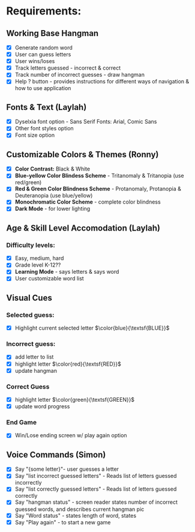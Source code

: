 # Requirements:
## Working Base Hangman
  - [X] Generate random word
  - [X] User can guess letters
  - [X] User wins/loses
  - [X] Track letters guessed - incorrect & correct
  - [X] Track number of incorrect guesses - draw hangman
  - [X] Help ? button - provides instructions for different ways of navigation & how to use application

## Fonts & Text (Laylah)
  - [X] Dyselxia font option - Sans Serif Fonts: Arial, Comic Sans
  - [X] Other font styles option
  - [X] Font size option

## Customizable Colors & Themes (Ronny)
  - [X] **Color Contrast:** Black & White
  - [X] **Blue-yellow Color Blindess Scheme** - Tritanomaly & Tritanopia (use red/green)
  - [X] **Red & Green Color Blindness Scheme** - Protanomaly, Protanopia & Deuteranopia (use blue/yellow)
  - [X] **Monochromatic Color Scheme** - complete color blindness
  - [X] **Dark Mode** - for lower lighting

## Age & Skill Level Accomodation (Laylah)
### Difficulty levels:
  - [X] Easy, medium, hard
  - [X] Grade level K-12??
  - [X] **Learning Mode** - says letters & says word
  - [X] User customizable word list

## Visual Cues
### Selected guess:
  - [X] Highlight current selected letter $\color{blue}{\textsf{BLUE}}$
### Incorrect guess:
  - [X] add letter to list
  - [X] highlight letter $\color{red}{\textsf{RED}}$
  - [X] update hangman
### Correct Guess
  - [X] highlight letter $\color{green}{\textsf{GREEN}}$
  - [X] update word progress
### End Game
  - [X] Win/Lose ending screen w/ play again option

## Voice Commands (Simon)
  - [X] Say "{some letter}"- user guesses a letter
  - [X] Say "list incorrect guessed letters" - Reads list of letters guessed incorrectly
  - [X] Say "list correctly guessed letters" - Reads list of letters guessed correctly
  - [X] Say "hangman status" - screen reader states number of incorrect guessed words, and describes current hangman pic
  - [X] Say "Word status" - states length of word, states 
  - [X] Say "Play again" - to start a new game
